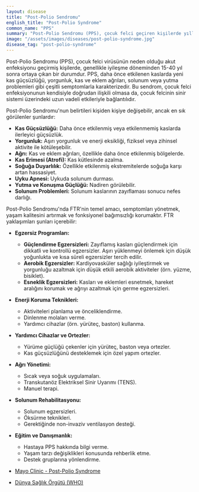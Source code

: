 ```yaml
---
layout: disease
title: "Post-Polio Sendromu"
english_title: "Post-Polio Syndrome"
common_name: "PPS"
summary: "Post-Polio Sendromu (PPS), çocuk felci geçiren kişilerde yıllar sonra ortaya çıkabilen bir nörolojik durumdur ve kas güçsüzlüğü, yorgunluk ve ağrı gibi belirtilerle kendini gösterir."
image: "/assets/images/diseases/post-polio-syndrome.jpg"
disease_tag: "post-polio-syndrome"
---
```





Post-Polio Sendromu (PPS), çocuk felci virüsünün neden olduğu akut enfeksiyonu geçirmiş kişilerde, genellikle iyileşme döneminden 15-40 yıl sonra ortaya çıkan bir durumdur. PPS, daha önce etkilenen kaslarda yeni kas güçsüzlüğü, yorgunluk, kas ve eklem ağrıları, solunum veya yutma problemleri gibi çeşitli semptomlarla karakterizedir. Bu sendrom, çocuk felci enfeksiyonunun kendisiyle doğrudan ilişkili olmasa da, çocuk felcinin sinir sistemi üzerindeki uzun vadeli etkileriyle bağlantılıdır.


Post-Polio Sendromu'nun belirtileri kişiden kişiye değişebilir, ancak en sık görülenler şunlardır:

*   **Kas Güçsüzlüğü:** Daha önce etkilenmiş veya etkilenmemiş kaslarda ilerleyici güçsüzlük.
*   **Yorgunluk:** Aşırı yorgunluk ve enerji eksikliği, fiziksel veya zihinsel aktivite ile kötüleşebilir.
*   **Ağrı:** Kas ve eklem ağrıları, özellikle daha önce etkilenmiş bölgelerde.
*   **Kas Erimesi (Atrofi):** Kas kütlesinde azalma.
*   **Soğuğa Duyarlılık:** Özellikle etkilenmiş ekstremitelerde soğuğa karşı artan hassasiyet.
*   **Uyku Apnesi:** Uykuda solunum durması.
*   **Yutma ve Konuşma Güçlüğü:** Nadiren görülebilir.
*   **Solunum Problemleri:** Solunum kaslarının zayıflaması sonucu nefes darlığı.


Post-Polio Sendromu'nda FTR'nin temel amacı, semptomları yönetmek, yaşam kalitesini artırmak ve fonksiyonel bağımsızlığı korumaktır. FTR yaklaşımları şunları içerebilir:

*   **Egzersiz Programları:**
    *   **Güçlendirme Egzersizleri:** Zayıflamış kasları güçlendirmek için dikkatli ve kontrollü egzersizler. Aşırı yüklenmeyi önlemek için düşük yoğunlukta ve kısa süreli egzersizler tercih edilir.
    *   **Aerobik Egzersizler:** Kardiyovasküler sağlığı iyileştirmek ve yorgunluğu azaltmak için düşük etkili aerobik aktiviteler (örn. yüzme, bisiklet).
    *   **Esneklik Egzersizleri:** Kasları ve eklemleri esnetmek, hareket aralığını korumak ve ağrıyı azaltmak için germe egzersizleri.
*   **Enerji Koruma Teknikleri:**
    *   Aktiviteleri planlama ve önceliklendirme.
    *   Dinlenme molaları verme.
    *   Yardımcı cihazlar (örn. yürüteç, baston) kullanma.
*   **Yardımcı Cihazlar ve Ortezler:**
    *   Yürüme güçlüğü çekenler için yürüteç, baston veya ortezler.
    *   Kas güçsüzlüğünü desteklemek için özel yapım ortezler.
*   **Ağrı Yönetimi:**
    *   Sıcak veya soğuk uygulamaları.
    *   Transkutanöz Elektriksel Sinir Uyarımı (TENS).
    *   Manuel terapi.
*   **Solunum Rehabilitasyonu:**
    *   Solunum egzersizleri.
    *   Öksürme teknikleri.
    *   Gerektiğinde non-invaziv ventilasyon desteği.
*   **Eğitim ve Danışmanlık:**
    *   Hastaya PPS hakkında bilgi verme.
    *   Yaşam tarzı değişiklikleri konusunda rehberlik etme.
    *   Destek gruplarına yönlendirme.


*   [Mayo Clinic - Post-Polio Syndrome](https://www.mayoclinic.org/diseases-conditions/post-polio-syndrome/symptoms-causes/syc-20355728)
*   [Dünya Sağlık Örgütü (WHO)](https://www.who.int/)